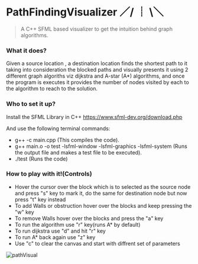 # PathFindingVisualizer  ／/ ┊ \＼
> A C++ SFML based visualizer to get the intuition behind graph algorithms.

### What it does?
Given a source location , a destination location finds the shortest path to it taking into consideration the blocked paths and visually presents it using 2 different graph algoriths viz dijkstra and A-star (A*) algorithms, and once the program is executes it provides the number of nodes visited by each to the algorithm to reach to the solution.

### Who to set it up?
Install the SFML Library in C++
https://www.sfml-dev.org/download.php

And use the following terminal commands:
- g++ -c main.cpp
(This compiles the code).
- g++ main.o -o test -lsfml-window -lsfml-graphics -lsfml-system
(Runs the output file and makes a test file to be executed).
- ./test
(Runs the code)


### How to play with it!(Controls)

- Hover the cursor over the block which is to selected as the source node and press "s" key to mark it, do the same for destination node but now press "t" key instead
- To add Walls or obstruction hover over the blocks and keep pressing the "w" key
- To remove Walls hover over the blocks and press the "a" key
- To run the algorithm use "r" key(runs A* by default)
- To run dijkstra use "d" and hit "r" key
- To run A* back again use "z" key
- Use "c" to clear the canvas and start with diffrent set of parameters

![pathVisual](https://user-images.githubusercontent.com/43462814/76686066-bb9f3480-663e-11ea-827a-5af26d9b9539.gif)
